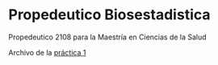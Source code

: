 # Propedeutico Biosestadistica
Propedeutico 2108 para la Maestría en Ciencias de la Salud

Archivo de la [práctica 1](https://mybinder.org/v2/gh/FerminAcosta/PropedeuticoBiosestadistica/master) 
